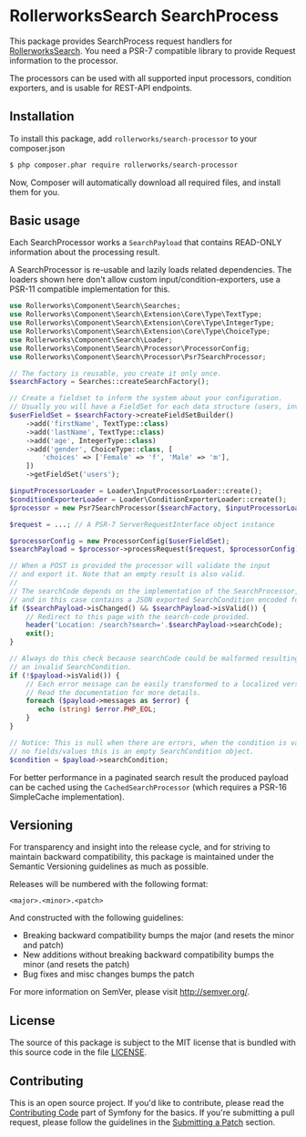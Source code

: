 RollerworksSearch SearchProcess
===============================

This package provides SearchProcess request handlers for [RollerworksSearch][1].
You need a PSR-7 compatible library to provide Request information to the processor.

The processors can be used with all supported input processors, condition
exporters, and is usable for REST-API endpoints.

Installation
------------

To install this package, add `rollerworks/search-processor` to your composer.json

```bash
$ php composer.phar require rollerworks/search-processor
```

Now, Composer will automatically download all required files, and install them
for you.

Basic usage
-----------

Each SearchProcessor works a `SearchPayload` that contains READ-ONLY
information about the processing result.

A SearchProcessor is re-usable and lazily loads related dependencies.
The loaders shown here don't allow custom input/condition-exporters,
use a PSR-11 compatible implementation for this.

```php
use Rollerworks\Component\Search\Searches;
use Rollerworks\Component\Search\Extension\Core\Type\TextType;
use Rollerworks\Component\Search\Extension\Core\Type\IntegerType;
use Rollerworks\Component\Search\Extension\Core\Type\ChoiceType;
use Rollerworks\Component\Search\Loader;
use Rollerworks\Component\Search\Processor\ProcessorConfig;
use Rollerworks\Component\Search\Processor\Psr7SearchProcessor;

// The factory is reusable, you create it only once.
$searchFactory = Searches::createSearchFactory();

// Create a fieldset to inform the system about your configuration.
// Usually you will have a FieldSet for each data structure (users, invoices, etc).
$userFieldSet = $searchFactory->createFieldSetBuilder()
    ->add('firstName', TextType::class)
    ->add('lastName', TextType::class)
    ->add('age', IntegerType::class)
    ->add('gender', ChoiceType::class, [
        'choices' => ['Female' => 'f', 'Male' => 'm'],
    ])
    ->getFieldSet('users');

$inputProcessorLoader = Loader\InputProcessorLoader::create();
$conditionExporterLoader = Loader\ConditionExporterLoader::create();    
$processor = new Psr7SearchProcessor($searchFactory, $inputProcessorLoader, $conditionExporterLoader);

$request = ...; // A PSR-7 ServerRequestInterface object instance

$processorConfig = new ProcessorConfig($userFieldSet);
$searchPayload = $processor->processRequest($request, $processorConfig);

// When a POST is provided the processor will validate the input
// and export it. Note that an empty result is also valid.
// 
// The searchCode depends on the implementation of the SearchProcessor,
// and in this case contains a JSON exported SearchCondition encoded for URI usage.
if ($searchPayload->isChanged() && $searchPayload->isValid()) {
    // Redirect to this page with the search-code provided.
    header('Location: /search?search='.$searchPayload->searchCode);
    exit();
}

// Always do this check because searchCode could be malformed resulting in
// an invalid SearchCondition.
if (!$payload->isValid()) {
    // Each error message can be easily transformed to a localized version.
    // Read the documentation for more details.
    foreach ($payload->messages as $error) {
       echo (string) $error.PHP_EOL;
    }
}

// Notice: This is null when there are errors, when the condition is valid but has
// no fields/values this is an empty SearchCondition object.
$condition = $payload->searchCondition;
```

For better performance in a paginated search result the produced payload can be
cached using the `CachedSearchProcessor` (which requires a PSR-16 SimpleCache
implementation).

Versioning
----------

For transparency and insight into the release cycle, and for striving
to maintain backward compatibility, this package is maintained under
the Semantic Versioning guidelines as much as possible.

Releases will be numbered with the following format:

`<major>.<minor>.<patch>`

And constructed with the following guidelines:

* Breaking backward compatibility bumps the major (and resets the minor and patch)
* New additions without breaking backward compatibility bumps the minor (and resets the patch)
* Bug fixes and misc changes bumps the patch

For more information on SemVer, please visit <http://semver.org/>.

License
-------

The source of this package is subject to the MIT license that is bundled
with this source code in the file [LICENSE](LICENSE).

Contributing
------------

This is an open source project. If you'd like to contribute,
please read the [Contributing Code][2] part of Symfony for the basics. If you're submitting
a pull request, please follow the guidelines in the [Submitting a Patch][3] section.

[1]: https://github.com/rollerworks/search
[2]: http://symfony.com/doc/current/contributing/code/index.html
[3]: http://symfony.com/doc/current/contributing/code/patches.html#check-list
